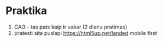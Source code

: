 # Praktika

1. CAO - tas pats kaip ir vakar (2 dienu pratimas)
2. pratesti sita puslapi https://html5up.net/landed mobile first
